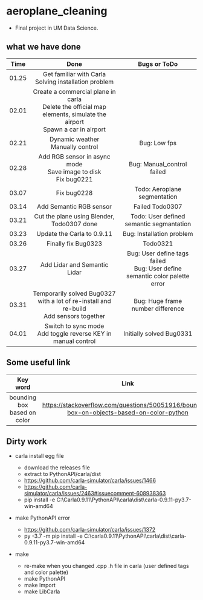 # aeroplane_cleaning

* Final project in UM Data Science.

## what we have done

| Time | Done | Bugs or ToDo |
| :-: | :-: | :-: | 
| 01.25 | Get familiar with Carla <br> Solving installation problem | |
| 02.01 | Create a commercial plane in carla <br> Delete the official map elements,  simulate the airport <br> Spawn a car in airport |  |
| 02.21 | Dynamic weather <br> Manually control | Bug: Low fps |
| 02.28 | Add RGB sensor in async mode <br> Save image to disk <br> Fix bug0221 | Bug: Manual_control failed |
| 03.07 | Fix bug0228 | Todo: Aeroplane segmentation |
| 03.14 | Add Semantic RGB sensor | Failed Todo0307 |
| 03.21 | Cut the plane using Blender, Todo0307 done  | Todo: User defined semantic segmantation |
| 03.23 | Update the Carla to 0.9.11  | Bug: Installation problem |
| 03.26 | Finally fix Bug0323 | Todo0321 |
| 03.27 | Add Lidar and Semantic Lidar | Bug: User define tags failed <br> Bug: User define semantic color palette error |
| 03.31 | Temporarily solved Bug0327 with a lot of re-install and re-build <br> Add sensors together | Bug: Huge frame number difference |
| 04.01 | Switch to sync mode <br> Add toggle reverse KEY in manual control |  Initially solved Bug0331 |



## Some useful link

| Key word | Link |
| :-: | :-: |
| bounding box based on color | https://stackoverflow.com/questions/50051916/bounding-box-on-objects-based-on-color-python |


## Dirty work

* carla install egg file
  * download the releases file
  * extract to PythonAPI/carla/dist
  * https://github.com/carla-simulator/carla/issues/1466
  * https://github.com/carla-simulator/carla/issues/2463#issuecomment-608938363
  * pip install -e C:\Carla0.9.11\PythonAPI\carla\dist\carla-0.9.11-py3.7-win-amd64

* make PythonAPI error
  * https://github.com/carla-simulator/carla/issues/1372
  * py -3.7 -m pip install -e C:\carla0.9.11\PythonAPI\carla\dist\carla-0.9.11-py3.7-win-amd64

* make
  * re-make when you changed .cpp .h file in carla (user defined tags and color palette)
  * make PythonAPI
  * make Import
  * make LibCarla